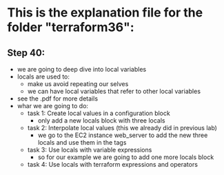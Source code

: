 # This is the explanation file for the folder "terraform36":


## Step 40:
- we are going to deep dive into local variables
- locals are used to:
    - make us avoid repeating our selves
    - we can have local variables that refer to other local variables
- see the .pdf for more details 
- whar we are going to do:
    - task 1: Create local values in a configuration block
        - only add a new locals block with three locals
    - task 2: Interpolate local values (this we already did in previous lab)
        - we go to the EC2 instance web_server to add the new three locals and use them in the tags
    - task 3: Use locals with variable expressions
        - so for our example we are going to add one more locals block
    - task 4: Use locals with terraform expressions and operators